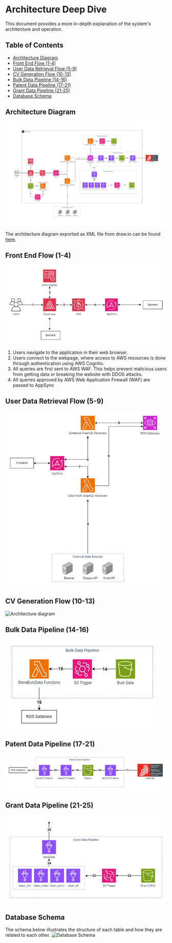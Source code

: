 # Architecture Deep Dive
This document provides a more in-depth explanation of the system's architecture and operation.


## Table of Contents
<!-- no toc -->
- [Architecture Diagram](#architecture-diagram)
- [Front End Flow (1-4)](#front-end-flow-1-4)
- [User Data Retrieval Flow (5-9)](#user-data-retrieval-flow-5-9)
- [CV Generation Flow (10-13)](#cv-generation-flow-10-13)
- [Bulk Data Pipeline (14-16)](#bulk-data-pipeline-14-16)
- [Patent Data Pipeline (17-21)](#patent-data-pipeline-17-21)
- [Grant Data Pipeline (21-25)](#grant-data-pipeline-21-25)
- [Database Schema](#database-schema)

## Architecture Diagram
![Architecture Design](../docs/architecture/FacultyCV_architecture.png)

The architecture diagram exported as XML file from draw.io can be found [here](../docs/architecture/FacultyCV_architecture.drawio.xml).


## Front End Flow (1-4)
![Architecture diagram](../docs/architecture/FacultyCVFrontEnd.drawio.png)
1. Users navigate to the application in their web browser.
2. Users connect to the webpage, where access to AWS resources is done through authentication using AWS Cognito.
3. All queries are first sent to AWS WAF. This helps prevent malicious users from getting data or breaking the website with DDOS attacks.
4. All queries approved by AWS Web Application Firewall (WAF) are passed to AppSync
   
## User Data Retrieval Flow (5-9)
![Architecture diagram](../docs/architecture/FacultyCVUserDataRetrieval.drawio.png)


## CV Generation Flow (10-13)
![Architecture diagram](../docs/architecture/)


## Bulk Data Pipeline (14-16)
![Architecture diagram](../docs/architecture/FacultyCVBulkData.drawio.png)


## Patent Data Pipeline (17-21)
![Architecture diagram](../docs/architecture/FacultyCVPatentData.drawio.png)


## Grant Data Pipeline (21-25)
![Architecture diagram](../docs/architecture/FacultyCVGrantData.drawio.png)


## Database Schema
The schema below illustrates the structure of each table and how they are related to each other.
![Database Schema](../docs/images/)